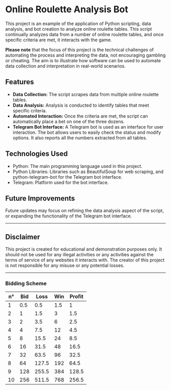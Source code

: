 # Online Roulette Analysis Bot

This project is an example of the application of Python scripting, data analysis, and bot creation to analyze online roulette tables. This script continually analyzes data from a number of online roulette tables, and once specific criteria are met, it interacts with the game.

**Please note** that the focus of this project is the technical challenges of automating the process and interpreting the data, not encouraging gambling or cheating. The aim is to illustrate how software can be used to automate data collection and interpretation in real-world scenarios. 

## Features

- **Data Collection:** The script scrapes data from multiple online roulette tables. 
- **Data Analysis:** Analysis is conducted to identify tables that meet specific criteria.
- **Automated Interaction:** Once the criteria are met, the script can automatically place a bet on one of the three dozens.
- **Telegram Bot Interface:** A Telegram bot is used as an interface for user interaction. The bot allows users to easily check the status and modify options. It also reports all the numbers extracted from all tables.

## Technologies Used

- Python: The main programming language used in this project.
- Python Libraries: Libraries such as BeautifulSoup for web scraping, and python-telegram-bot for the Telegram bot interface.
- Telegram: Platform used for the bot interface.
  
## Future Improvements

Future updates may focus on refining the data analysis aspect of the script, or expanding the functionality of the Telegram bot interface.

---

## Disclaimer

This project is created for educational and demonstration purposes only. It should not be used for any illegal activities or any activities against the terms of service of any websites it interacts with. The creator of this project is not responsible for any misuse or any potential losses.

---
### Bidding Scheme

| n° | Bid | Loss | Win | Profit |
| --- | --- | --- | --- | --- |
| 1 | 0.5 | 0.5 | 1.5 | 1 |
| 2 | 1 | 1.5 | 3 | 1.5 |
| 3 | 2 | 3.5 | 6 | 2.5 |
| 4 | 4 | 7.5 | 12 | 4.5 |
| 5 | 8 | 15.5 | 24 | 8.5 |
| 6 | 16 | 31.5 | 48 | 16.5 |
| 7 | 32 | 63.5 | 96 | 32.5 |
| 8 | 64 | 127.5 | 192 | 64.5 |
| 9 | 128 | 255.5 | 384 | 128.5 |
| 10 | 256 | 511.5 | 768 | 256.5 |
